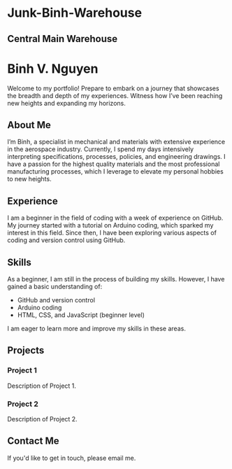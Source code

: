 # Junk-Binh-Warehouse
## Central Main Warehouse
# Binh V. Nguyen

Welcome to my portfolio! Prepare to embark on a journey that showcases the breadth and depth of my experiences. Witness how I’ve been reaching new heights and expanding my horizons.

## About Me

I’m Binh, a specialist in mechanical and materials with extensive experience in the aerospace industry. Currently, I spend my days intensively interpreting specifications, processes, policies, and engineering drawings. I have a passion for the highest quality materials and the most professional manufacturing processes, which I leverage to elevate my personal hobbies to new heights.

## Experience

I am a beginner in the field of coding with a week of experience on GitHub. My journey started with a tutorial on Arduino coding, which sparked my interest in this field. Since then, I have been exploring various aspects of coding and version control using GitHub.

## Skills

As a beginner, I am still in the process of building my skills. However, I have gained a basic understanding of:

- GitHub and version control
- Arduino coding
- HTML, CSS, and JavaScript (beginner level)

I am eager to learn more and improve my skills in these areas.

## Projects

### Project 1

Description of Project 1.

### Project 2

Description of Project 2.

## Contact Me

If you'd like to get in touch, please email me.

